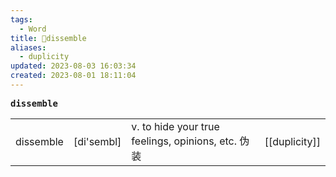 ```yaml
---
tags:
  - Word
title: 📖dissemble
aliases:
  - duplicity
updated: 2023-08-03 16:03:34
created: 2023-08-01 18:11:04
---
```


<pre><strong>dissemble</strong></pre>
|   |   |   |   |
|---|---|---|---|
|dissemble|[di'sembl]|v. to hide your true feelings, opinions, etc. 伪装|[[duplicity]]|
